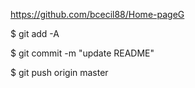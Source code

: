 https://github.com/bcecil88/Home-pageG

$ git add -A

$ git commit -m "update README"

$ git push origin master
